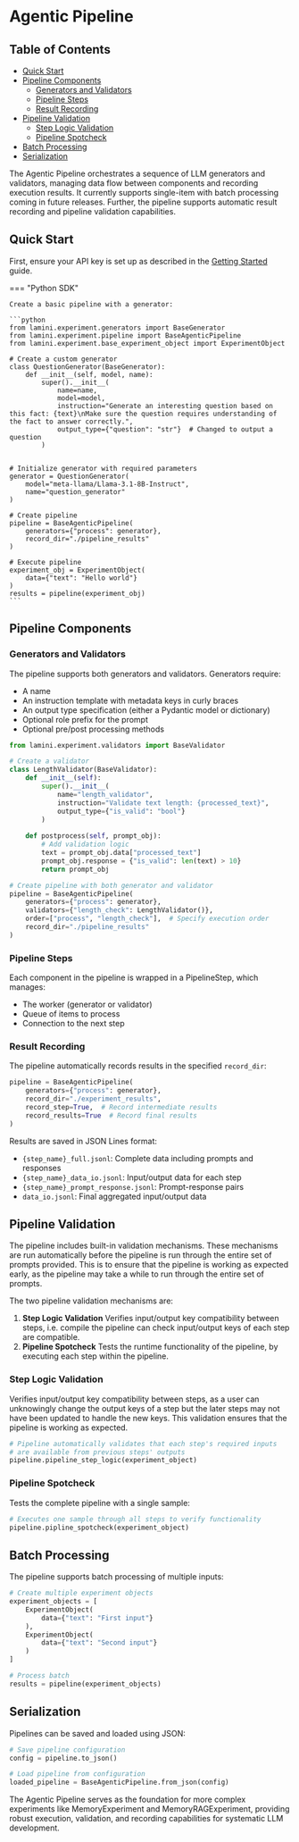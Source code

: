 # Agentic Pipeline

## Table of Contents
* [Quick Start](#quick-start)
* [Pipeline Components](#pipeline-components)
    * [Generators and Validators](#generators-and-validators)
    * [Pipeline Steps](#pipeline-steps)
    * [Result Recording](#result-recording)
* [Pipeline Validation](#pipeline-validation)
    * [Step Logic Validation](#step-logic-validation)
    * [Pipeline Spotcheck](#pipeline-spotcheck)
* [Batch Processing](#batch-processing)
* [Serialization](#serialization)

The Agentic Pipeline orchestrates a sequence of LLM generators and validators, managing data flow between components and recording execution results. It currently supports single-item with batch processing coming in future releases. Further, the pipeline supports automatic result recording and pipeline validation capabilities.

## Quick Start

First, ensure your API key is set up as described in the [Getting Started](index.md) guide.

=== "Python SDK"

    Create a basic pipeline with a generator:

    ```python
    from lamini.experiment.generators import BaseGenerator
    from lamini.experiment.pipeline import BaseAgenticPipeline
    from lamini.experiment.base_experiment_object import ExperimentObject

    # Create a custom generator
    class QuestionGenerator(BaseGenerator):
        def __init__(self, model, name):
            super().__init__(
                name=name,
                model=model,
                instruction="Generate an interesting question based on this fact: {text}\nMake sure the question requires understanding of the fact to answer correctly.",
                output_type={"question": "str"}  # Changed to output a question
            )
        

    # Initialize generator with required parameters
    generator = QuestionGenerator(
        model="meta-llama/Llama-3.1-8B-Instruct",
        name="question_generator"
    )

    # Create pipeline
    pipeline = BaseAgenticPipeline(
        generators={"process": generator},
        record_dir="./pipeline_results"
    )

    # Execute pipeline
    experiment_obj = ExperimentObject(
        data={"text": "Hello world"}
    )
    results = pipeline(experiment_obj)
    ```

## Pipeline Components

### Generators and Validators

The pipeline supports both generators and validators. Generators require:

- A name
- An instruction template with metadata keys in curly braces
- An output type specification (either a Pydantic model or dictionary)
- Optional role prefix for the prompt
- Optional pre/post processing methods

```python
from lamini.experiment.validators import BaseValidator

# Create a validator
class LengthValidator(BaseValidator):
    def __init__(self):
        super().__init__(
            name="length_validator",
            instruction="Validate text length: {processed_text}",
            output_type={"is_valid": "bool"}
        )
    
    def postprocess(self, prompt_obj):
        # Add validation logic
        text = prompt_obj.data["processed_text"]
        prompt_obj.response = {"is_valid": len(text) > 10}
        return prompt_obj

# Create pipeline with both generator and validator
pipeline = BaseAgenticPipeline(
    generators={"process": generator},
    validators={"length_check": LengthValidator()},
    order=["process", "length_check"],  # Specify execution order
    record_dir="./pipeline_results"
)
```

### Pipeline Steps

Each component in the pipeline is wrapped in a PipelineStep, which manages:

- The worker (generator or validator)
- Queue of items to process
- Connection to the next step

### Result Recording

The pipeline automatically records results in the specified `record_dir`:

```python
pipeline = BaseAgenticPipeline(
    generators={"process": generator},
    record_dir="./experiment_results",
    record_step=True,  # Record intermediate results
    record_results=True  # Record final results
)
```

Results are saved in JSON Lines format:

- `{step_name}_full.jsonl`: Complete data including prompts and responses
- `{step_name}_data_io.jsonl`: Input/output data for each step
- `{step_name}_prompt_response.jsonl`: Prompt-response pairs
- `data_io.jsonl`: Final aggregated input/output data

## Pipeline Validation

The pipeline includes built-in validation mechanisms. These mechanisms are run automatically before the pipeline is run through the entire set of prompts provided. This is to ensure that the pipeline is working as expected early, as the pipeline may take a while to run through the entire set of prompts.

The two pipeline validation mechanisms are:
1. **Step Logic Validation**
    Verifies input/output key compatibility between steps, i.e. compile the pipeline can check input/output keys of each step are compatible.
2. **Pipeline Spotcheck**
    Tests the runtime functionality of the pipeline, by executing each step within the pipeline.

### Step Logic Validation
Verifies input/output key compatibility between steps, as a user can unknowingly change the output keys of a step but the later steps may not have been updated to handle the new keys. This validation ensures that the pipeline is working as expected.

```python
# Pipeline automatically validates that each step's required inputs
# are available from previous steps' outputs
pipeline.pipeline_step_logic(experiment_object)
```

### Pipeline Spotcheck
Tests the complete pipeline with a single sample:

```python
# Executes one sample through all steps to verify functionality
pipeline.pipline_spotcheck(experiment_object)
```

## Batch Processing

The pipeline supports batch processing of multiple inputs:

```python
# Create multiple experiment objects
experiment_objects = [
    ExperimentObject(
        data={"text": "First input"}
    ),
    ExperimentObject(
        data={"text": "Second input"}
    )
]

# Process batch
results = pipeline(experiment_objects)
```

## Serialization

Pipelines can be saved and loaded using JSON:

```python
# Save pipeline configuration
config = pipeline.to_json()

# Load pipeline from configuration
loaded_pipeline = BaseAgenticPipeline.from_json(config)
```

The Agentic Pipeline serves as the foundation for more complex experiments like MemoryExperiment and MemoryRAGExperiment, providing robust execution, validation, and recording capabilities for systematic LLM development.
